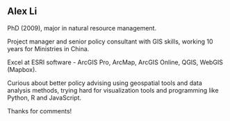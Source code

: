 ## Alex Li

PhD (2009), major in natural resource management.

Project manager and senior policy consultant with GIS skills, working 10 years for Ministries in China.

Excel at ESRI software - ArcGIS Pro, ArcMap, ArcGIS Online, QGIS, WebGIS (Mapbox).

Curious about better policy advising using geospatial tools and data analysis methods, trying hard for visualization tools and programming like Python, R and JavaScript.

Thanks for comments!


